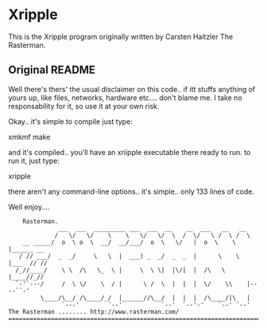# Xripple

This is the Xripple program originally written by Carsten Haitzler The Rasterman.

## Original README

Well there's thers' the usual disclaimer on this code.. if itt stuffs anything
of yours up, like files, networks, hardware etc.... don't blame me. I take no
responsability for it, so use it at your own risk.

Okay.. it's simple to compile just type:

xmkmf
make

and it's compiled.. you'll have an xriipple executable there ready to run.
to run it, just type:

xripple

there aren't any command-line options.. it's simple.. only 133 lines of code.

Well enjoy....

```
	Rasterman.
              ___  ___  _________ ___  ___  __    __  ___   __   __
             /   \/   \/    \    \   \/   \/  \  /  \/   \ /  \ /  \
    __ _____/  o  \ o  \  __/  __/___/  o  \   \/   |  o  \    \   |______ __
   / // ___/  _  _/     \   \  |  ___) _  _/  _  _  |      \    \  |___  // //
  /_//____/    \ \  /\   \_  \ |     \  \ \|  |\/|  |  /\   \      |____//_//
  `-'`---/     /  \ \/    \  / |      \ /  \  |  |  |  \/    \\    |----``-'
         \____/\__/ /\____/_/  |______//\__/  |  |  |  /\____/|\   |
               `---'        `--'           `--'  `--'-'    `--' `--'
The Rasterman ........ http://www.rasterman.com/
================================================================================

```
